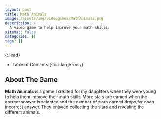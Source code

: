 ```yaml
---
layout: post
title: Math Animals
image: /assets/img/videogames/MathAnimals.png
description: >
  A video game to help improve your math skills.
sitemap: false
categories: []
tags: []
---
```


{:.lead}

- Table of Contents
{:toc .large-only}

## About The Game

**Math Animals** is a game I created for my daughters when they were young to help them improve their math skills.  More stars are earned when the correct answer is selected and the number of stars earned drops for each incorrect answer. They enjoyed collecting the stars and revealing the different animals.
